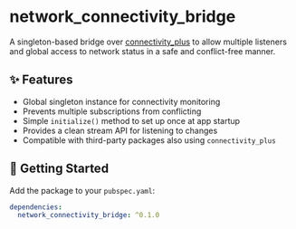 # network_connectivity_bridge

A singleton-based bridge over [connectivity_plus](https://pub.dev/packages/connectivity_plus) to allow multiple listeners and global access to network status in a safe and conflict-free manner.

## ✨ Features

- Global singleton instance for connectivity monitoring
- Prevents multiple subscriptions from conflicting
- Simple `initialize()` method to set up once at app startup
- Provides a clean stream API for listening to changes
- Compatible with third-party packages also using `connectivity_plus`

## 🚀 Getting Started

Add the package to your `pubspec.yaml`:

```yaml
dependencies:
  network_connectivity_bridge: ^0.1.0

